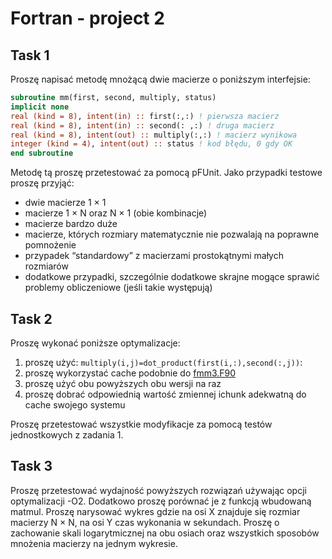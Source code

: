# Fortran - project 2

## Task 1
Proszę napisać metodę mnożącą dwie macierze o poniższym interfejsie:

```fortran
subroutine mm(first, second, multiply, status)
implicit none
real (kind = 8), intent(in) :: first(:,:) ! pierwsza macierz
real (kind = 8), intent(in) :: second(: ,:) ! druga macierz
real (kind = 8), intent(out) :: multiply(:,:) ! macierz wynikowa
integer (kind = 4), intent(out) :: status ! kod błędu, 0 gdy OK
end subroutine
```

Metodę tą proszę przetestować za pomocą pFUnit. Jako przypadki testowe
proszę przyjąć:
- dwie macierze 1 × 1
- macierze 1 × N oraz N × 1 (obie kombinacje)
- macierze bardzo duże
- macierze, których rozmiary matematycznie nie pozwalają na poprawne pomnożenie
- przypadek “standardowy” z macierzami prostokątnymi małych rozmiarów
- dodatkowe przypadki, szczególnie dodatkowe skrajne mogące sprawić problemy obliczeniowe (jeśli takie występują)

## Task 2
Proszę wykonać poniższe optymalizacje:

1. proszę użyć: `multiply(i,j)=dot_product(first(i,:),second(:,j))`:
2. proszę wykorzystać cache podobnie do [fmm3.F90](https://github.com/macwozni/OORA/blob/master/Fortran/fmm3.F90)
3. proszę użyć obu powyższych obu wersji na raz
4. proszę dobrać odpowiednią wartość zmiennej ichunk adekwatną do cache swojego systemu

Proszę przetestować wszystkie modyfikacje za pomocą testów jednostkowych
z zadania 1.

## Task 3
Proszę przetestować wydajność powyższych rozwiązań używając opcji optymalizacji
-O2. Dodatkowo proszę porównać je z funkcją wbudowaną matmul.
Proszę narysować wykres gdzie na osi X znajduje się rozmiar macierzy
N × N, na osi Y czas wykonania w sekundach. Proszę o zachowanie
skali logarytmicznej na obu osiach oraz wszystkich sposobów mnożenia
macierzy na jednym wykresie.